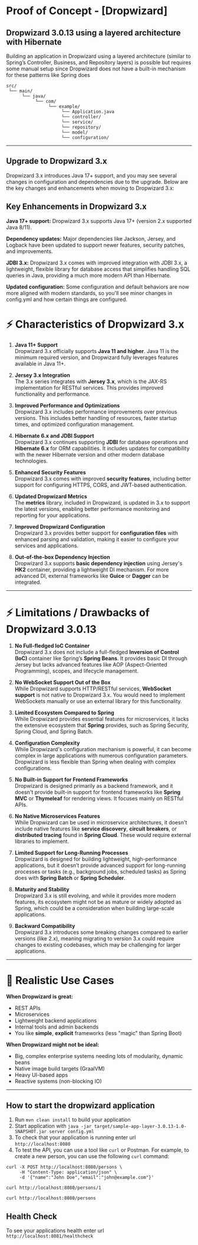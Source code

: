 # Proof of Concept - [Dropwizard]

Dropwizard 3.0.13 using a layered architecture  with Hibernate
---
Building an application in Dropwizard using a layered architecture (similar to Spring’s Controller, Business, and Repository layers) is possible but requires some manual setup since Dropwizard does not have a built-in mechanism for these patterns like Spring does
```
src/
 └── main/
      └── java/
           └── com/
                └── example/
                     └── Application.java
                     └── controller/
                     └── service/
                     └── repository/
                     └── model/
                     └── configuration/

```
---

Upgrade to Dropwizard 3.x
---
Dropwizard 3.x introduces Java 17+ support, and you may see several changes in configuration and dependencies due to the upgrade. Below are the key changes and enhancements when moving to Dropwizard 3.x:

**Key Enhancements in Dropwizard 3.x**
---
**Java 17+ support:** Dropwizard 3.x supports Java 17+ (version 2.x supported Java 8/11).

**Dependency updates:** Major dependencies like Jackson, Jersey, and Logback have been updated to support newer features, security patches, and improvements.

**JDBI 3.x:** Dropwizard 3.x comes with improved integration with JDBI 3.x, a lightweight, flexible library for database access that simplifies handling SQL queries in Java, providing a much more modern API than Hibernate.

**Updated configuration:** Some configuration and default behaviors are now more aligned with modern standards, so you'll see minor changes in config.yml and how certain things are configured.


# ⚡ Characteristics of **Dropwizard 3.x**

1. **Java 11+ Support**  
   Dropwizard 3.x officially supports **Java 11 and higher**. Java 11 is the minimum required version, and Dropwizard fully leverages features available in Java 11+.

2. **Jersey 3.x Integration**  
   The 3.x series integrates with **Jersey 3.x**, which is the JAX-RS implementation for RESTful services. This provides improved functionality and performance.

3. **Improved Performance and Optimizations**  
   Dropwizard 3.x includes performance improvements over previous versions. This includes better handling of resources, faster startup times, and optimized configuration management.

4. **Hibernate 6.x and JDBI Support**  
   Dropwizard 3.x continues supporting **JDBI** for database operations and **Hibernate 6.x** for ORM capabilities. It includes updates for compatibility with the newer Hibernate version and other modern database technologies.

5. **Enhanced Security Features**  
   Dropwizard 3.x comes with improved **security features**, including better support for configuring HTTPS, CORS, and JWT-based authentication.

6. **Updated Dropwizard Metrics**  
   The **metrics** library, included in Dropwizard, is updated in 3.x to support the latest versions, enabling better performance monitoring and reporting for your applications.

7. **Improved Dropwizard Configuration**  
   Dropwizard 3.x provides better support for **configuration files** with enhanced parsing and validation, making it easier to configure your services and applications.

8. **Out-of-the-box Dependency Injection**  
   Dropwizard 3.x supports **basic dependency injection** using Jersey's **HK2** container, providing a lightweight DI mechanism. For more advanced DI, external frameworks like **Guice** or **Dagger** can be integrated.

---

# ⚡ Limitations / Drawbacks of **Dropwizard 3.0.13**

1. **No Full-fledged IoC Container**  
   Dropwizard 3.x does not include a full-fledged **Inversion of Control (IoC)** container like Spring’s **Spring Beans**. It provides basic DI through Jersey but lacks advanced features like AOP (Aspect-Oriented Programming), scopes, and lifecycle management.

2. **No WebSocket Support Out of the Box**  
   While Dropwizard supports HTTP/RESTful services, **WebSocket support** is not native to Dropwizard 3.x. You would need to implement WebSockets manually or use an external library for this functionality.

3. **Limited Ecosystem Compared to Spring**  
   While Dropwizard provides essential features for microservices, it lacks the extensive ecosystem that **Spring** provides, such as Spring Security, Spring Cloud, and Spring Batch.

4. **Configuration Complexity**  
   While Dropwizard's configuration mechanism is powerful, it can become complex in large applications with numerous configuration parameters. Dropwizard is less flexible than Spring when dealing with complex configurations.

5. **No Built-in Support for Frontend Frameworks**  
   Dropwizard is designed primarily as a backend framework, and it doesn't provide built-in support for frontend frameworks like **Spring MVC** or **Thymeleaf** for rendering views. It focuses mainly on RESTful APIs.

6. **No Native Microservices Features**  
   While Dropwizard can be used in microservice architectures, it doesn't include native features like **service discovery**, **circuit breakers**, or **distributed tracing** found in **Spring Cloud**. These would require external libraries to implement.

7. **Limited Support for Long-Running Processes**  
   Dropwizard is designed for building lightweight, high-performance applications, but it doesn’t provide advanced support for long-running processes or tasks (e.g., background jobs, scheduled tasks) as Spring does with **Spring Batch** or **Spring Scheduler**.

8. **Maturity and Stability**  
   Dropwizard 3.x is still evolving, and while it provides more modern features, its ecosystem might not be as mature or widely adopted as Spring, which could be a consideration when building large-scale applications.

9. **Backward Compatibility**  
   Dropwizard 3.x introduces some breaking changes compared to earlier versions (like 2.x), meaning migrating to version 3.x could require changes to existing codebases, which may be challenging for larger applications.

---

# 🧐 Realistic Use Cases

**When Dropwizard is great:**
- REST APIs
- Microservices
- Lightweight backend applications
- Internal tools and admin backends
- You like **simple**, **explicit** frameworks (less "magic" than Spring Boot)

**When Dropwizard might not be ideal:**
- Big, complex enterprise systems needing lots of modularity, dynamic beans
- Native image build targets (GraalVM)
- Heavy UI-based apps
- Reactive systems (non-blocking IO)

---

How to start the dropwizard application
---

1. Run `mvn clean install` to build your application
2. Start application with `java -jar target/sample-app-layer-3.0.13-1.0-SNAPSHOT.jar server config.yml`
3. To check that your application is running enter url `http://localhost:8080`
4. To test the API, you can use a tool like `curl` or Postman. For example, to create a new person, you can use the following `curl` command:
```shell
curl -X POST http://localhost:8080/persons \
     -H "Content-Type: application/json" \
     -d '{"name":"John Doe","email":"john@example.com"}'
     
curl http://localhost:8080/persons/1

curl http://localhost:8080/persons
```
Health Check
---

To see your applications health enter url `http://localhost:8081/healthcheck`

